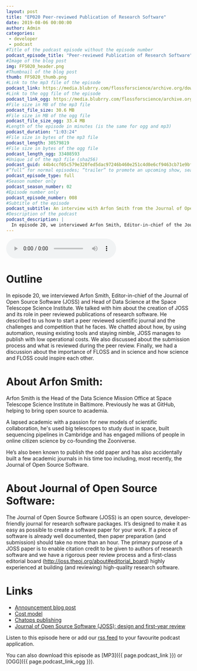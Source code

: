 ```yaml
---
layout: post
title: "EP020 Peer-reviewed Publication of Research Software"
date: 2019-08-06 00:00:00
author: Admin
categories: 
 - developer
 - podcast
#Title of the podcast episode without the episode number
podcast_episode_title: "Peer-reviewed Publication of Research Software"
#Image of the blog post
img: FFS020_header.png
#Thumbnail of the blog post
thumb: FFS020_thumb.png
#Link to the mp3 file of the episode
podcast_link: https://media.blubrry.com/flossforscience/archive.org/download/flossforscienceep020arfonsmithjoss/FLOSSforscience_EP020_Arfon_Smith_JOSS.mp3
#Link to the ogg file of the episode
podcast_link_ogg: https://media.blubrry.com/flossforscience/archive.org/download/flossforscienceep020arfonsmithjoss/FLOSSforscience_EP020_Arfon_Smith_JOSS.ogg
#File size in MB of the mp3 file
podcast_file_size: 30.6 MB
#File size in MB of the ogg file
podcast_file_size_ogg: 33.4 MB
#Length of the episode in minutes (is the same for ogg and mp3)
podcast_duration: "1:03:24"
#File size in bytes of the mp3 file
podcast_length: 30579819
#File size in bytes of the ogg file
podcast_length_ogg: 33408593
#Unique id of the mp3 file (sha256)
podcast_guid: 44b4ccf05c579e320fed5dac97246b460e251c4d0e6cf9463cb71e9bf12d5ed1
#“full” for normal episodes; “trailer” to promote an upcoming show, season, or episode; or “bonus” for extra content related to a show, season, or episode.
podcast_episode_type: full
#Season number only
podcast_season_number: 02
#Episode number only
podcast_episode_number: 008
#Subtitle of the episode 
podcast_subtitle: An interview with Arfon Smith from the Journal of Open Source Software
#Description of the podcast
podcast_description: |
  In episode 20, we interviewed Arfon Smith, Editor-in-chief of the Journal of Open Source Software (JOSS) and Head of Data Science at the Space Telescope Science Institute. We talked with him about the creation of JOSS and its role in peer reviewed publications of research software. He described to us how to start a peer reviewed scientific journal and the challenges and competition that he faces. We chatted about how, by using automation, reusing existing tools and staying nimble, JOSS manages to publish with low operational costs. We also discussed about the submission process and what is reviewed during the peer review. Finally, we had a discussion about the importance of FLOSS and  in science and how science and FLOSS could inspire each other. 
---
```


<audio controls>
  <source src="{{ page.podcast_link_ogg }}" type="audio/ogg">
  <source src="{{ page.podcast_link }}" type="audio/mpeg">
Your browser does not support the audio element.
</audio>

# Outline

In episode 20, we interviewed Arfon Smith, Editor-in-chief of the Journal of Open Source Software (JOSS) and Head of Data Science at the Space Telescope Science Institute. We talked with him about the creation of JOSS and its role in peer reviewed publications of research software. He described to us how to start a peer reviewed scientific journal and the challenges and competition that he faces. We chatted about how, by using automation, reusing existing tools and staying nimble, JOSS manages to publish with low operational costs. We also discussed about the submission process and what is reviewed during the peer review. Finally, we had a discussion about the importance of FLOSS and  in science and how science and FLOSS could inspire each other. 

# About Arfon Smith:

Arfon Smith is the Head of the Data Science Mission Office at Space Telescope Science Institute in Baltimore. Previously he was at GitHub, helping to bring open source to academia.

A lapsed academic with a passion for new models of scientific collaboration, he's used big telescopes to study dust in space, built sequencing pipelines in Cambridge and has engaged millions of people in online citizen science by co-founding the Zooniverse.

He’s also been known to publish the odd paper and has also accidentally built a few academic journals in his time too including, most recently, the Journal of Open Source Software.

# About Journal of Open Source Software:

The Journal of Open Source Software (JOSS) is an open source, developer-friendly journal for research software packages. It’s designed to make it as easy as possible to create a software paper for your work. If a piece of software is already well documented, then paper preparation (and submission) should take no more than an hour. The primary purpose of a JOSS paper is to enable citation credit to be given to authors of research software and we have a rigorous peer review process and a first-class editorial board (http://joss.theoj.org/about#editorial_board) highly experienced at building (and reviewing) high-quality research software.

# Links

* [Announcement blog post](https://www.arfon.org/announcing-the-journal-of-open-source-software)
* [Cost model](http://blog.joss.theoj.org/2019/06/cost-models-for-running-an-online-open-journal)
* [Chatops publishing](https://www.arfon.org/chatops-driven-publishing)
* [Journal of Open Source Software (JOSS): design and first-year review](https://peerj.com/articles/cs-147/)


Listen to this episode here or add our [rss feed](https://flossforscience.com/feed.xml) to your favourite podcast application. 

You can also download this episode as [MP3]({{ page.podcast_link }}) or [OGG]({{ page.podcast_link_ogg }}). 

